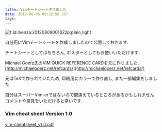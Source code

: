 ```yaml
---
title: Vimチートシート作りました
date: 2012-06-06 00:32:50 JST
tags: 
---
```


<span itemscope itemtype="http://schema.org/Photograph"><img src="http://cdn-ak.f.st-hatena.com/images/fotolife/i/ibenza/20120606/20120606001622.png" alt="f:id:ibenza:20120606001622p:plain,right" title="f:id:ibenza:20120606001622p:plain,right" class="hatena-fotolife hatena-image-right" itemprop="image"></span>

自分用にVimチートシートを作成しましたので公開しておきます.

チートシートとしてはもちろん, ポスターとしてもお使いいただけます.

Michael Goerz氏のVIM QUICK REFERENCE CARDを元に作りました.<br />[http://michaelgoerz.net/refcards/](http://michaelgoerz.net/refcards/)

元はTeXで作られていたため, 印刷用にカラーで作り直し, また一部編集をしました.

自分はスーパーVim-erではないので間違えているところがあるかもしれません.<br />
コメントや意見をいただけると幸いです.

### Vim cheat sheet Version 1.0

[vim-cheatsheet_v1.0.pdf](http://i-beam.org/pub/vim-cheatsheet_v1.0.pdf)

